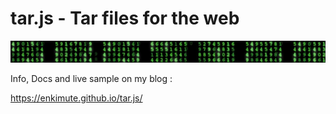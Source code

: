 # tar.js - Tar files for the web

<IMG SRC="tar.jpg">

Info, Docs and live sample on my blog : 

<https://enkimute.github.io/tar.js/>
